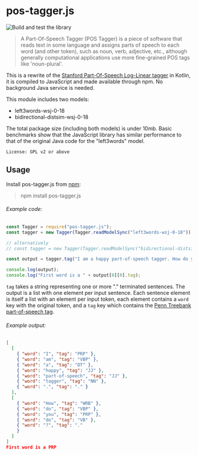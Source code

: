 # pos-tagger.js

![Build and test the library](https://github.com/ojj11/pos-tagger.js/workflows/Build%20and%20test%20the%20library/badge.svg?event=push)

> A Part-Of-Speech Tagger (POS Tagger) is a piece of software that reads text in some language and assigns parts of speech to each word (and other token), such as noun, verb, adjective, etc., although generally computational applications use more fine-grained POS tags like 'noun-plural'.

This is a rewrite of the [Stanford Part-Of-Speech Log-Linear tagger](https://nlp.stanford.edu/software/tagger.shtml) in Kotlin, it is compiled to JavaScript and made available through npm. No background Java service is needed.

This module includes two models:
 - left3words-wsj-0-18
 - bidirectional-distsim-wsj-0-18

The total package size (including both models) is under 10mb. Basic benchmarks show that the JavaScript library has similar performance to that of the original Java code for the "left3words" model.

    License: GPL v2 or above

## Usage

Install pos-tagger.js from [npm](https://www.npmjs.com/pos-tagger.js):

> npm install pos-tagger.js

###### Example code:

```javascript
const Tagger = require("pos-tagger.js");
const tagger = new Tagger(Tagger.readModelSync("left3words-wsj-0-18"));

// alternatively
// const tagger = new Tagger(Tagger.readModelSync("bidirectional-distsim-wsj-0-18"));

const output = tagger.tag("I am a happy part-of-speech tagger. How do you do?");

console.log(output);
console.log("First word is a " + output[0][0].tag);
```

`tag` takes a string representing one or more "." terminated sentences. The output is a list with one element per input sentence. Each sentence element is itself a list with an element per input token, each element contains a `word` key with the original token, and a `tag` key which contains the [Penn Treebank part-of-speech tag](https://www.ling.upenn.edu/courses/Fall_2003/ling001/penn_treebank_pos.html).

###### Example output:

```json
[
  [
    { "word": "I", "tag": "PRP" },
    { "word": "am", "tag": "VBP" },
    { "word": "a", "tag": "DT" },
    { "word": "happy", "tag": "JJ" },
    { "word": "part-of-speech", "tag": "JJ" },
    { "word": "tagger", "tag": "NN" },
    { "word": ".", "tag": "." }
  ],
  [
    { "word": "How", "tag": "WRB" },
    { "word": "do", "tag": "VBP" },
    { "word": "you", "tag": "PRP" },
    { "word": "do", "tag": "VB" },
    { "word": "?", "tag": "."
    }
  ]
]
First word is a PRP
```
